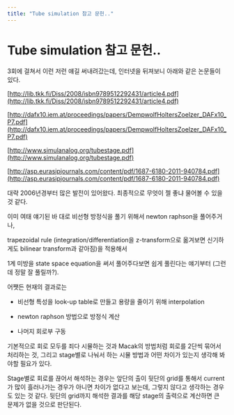 ```yaml
---
title: "Tube simulation 참고 문헌.."
---
```

# Tube simulation 참고 문헌..


3회에 걸쳐서 이런 저런 얘길 써내려갔는데, 인터넷을 뒤져보니 아래와 같은 논문들이 있다.




[http://lib.tkk.fi/Diss/2008/isbn9789512292431/article4.pdf](http://lib.tkk.fi/Diss/2008/isbn9789512292431/article4.pdf)


[http://dafx10.iem.at/proceedings/papers/DempwolfHoltersZoelzer_DAFx10_P7.pdf](http://dafx10.iem.at/proceedings/papers/DempwolfHoltersZoelzer_DAFx10_P7.pdf)


[http://www.simulanalog.org/tubestage.pdf](http://www.simulanalog.org/tubestage.pdf)


[http://asp.eurasipjournals.com/content/pdf/1687-6180-2011-940784.pdf](http://asp.eurasipjournals.com/content/pdf/1687-6180-2011-940784.pdf)





대략 2006년경부터 많은 발전이 있어왔다. 최종적으로 무엇이 젤 좋냐 물어볼 수 있을 것 같다.




이미 여태 얘기된 바 대로 비선형 방정식을 풀기 위해서 newton raphson을 풀어주거나,

trapezoidal rule (integration/differentiation을 z-transform으로 옮겨보면 신기하게도 bilinear transform과 같아짐)을 적용해서

1계 미방을 state space equation을 써서 풀어주다보면 쉽게 풀린다는 얘기부터 (그런데 정말 잘 풀릴까?).




어쨋든 현재의 결과로는 

- 비선형 특성을 look-up table로 만들고 용량을 줄이기 위해 interpolation

- newton raphson 방법으로 방정식 계산

- 나머지 회로부 구동




기본적으로 회로 모두를 죄다 시뮬하는 것과 Macak의 방법처럼 회로를 2단씩 묶어서 처리하는 것, 그리고 stage별로 나눠서 하는 시뮬 방법과 어떤 차이가 있는지 생각해 봐야할 필요가 있다. 




Stage별로 회로를 끊어서 해석하는 경우는 앞단의 출이 뒷단의 grid를 통해서 current가 많이 흘러나가는 경우가 아니면 차이가 없다고 보는데, 그렇지 않다고 생각하는 경우도 있는 것 같다. 뒷단의 grid까지 해석한 결과를 해당 stage의 출력으로 계산하면 큰 문제가 없을 것으로 판단된다.











